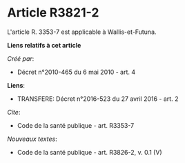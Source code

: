 # Article R3821-2

L'article R. 3353-7 est applicable à Wallis-et-Futuna.

**Liens relatifs à cet article**

_Créé par_:

  - Décret n°2010-465 du 6 mai 2010 - art. 4

**Liens**:

  - TRANSFERE: Décret n°2016-523 du 27 avril 2016 - art. 2

_Cite_:

  - Code de la santé publique - art. R3353-7

_Nouveaux textes_:

  - Code de la santé publique - art. R3826-2, v. 0.1 (V)
